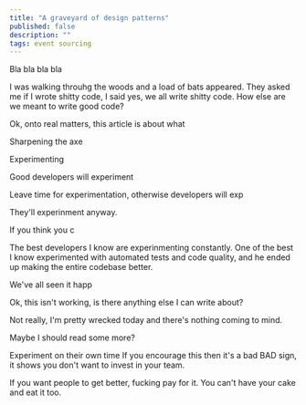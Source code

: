 ```yaml
---
title: "A graveyard of design patterns"
published: false
description: ""
tags: event sourcing
---
```

Bla bla bla bla

I was walking throuhg the woods and a load of bats appeared. They asked me if I wrote shitty code, I said yes, we all write shitty code. How else are we meant to write good code?

Ok, onto real matters, this article is about what

Sharpening the axe

Experimenting

Good developers will experiment

Leave time for experimentation, otherwise developers will exp

They'll experinment anyway.

If you think you c

The best developers I know are experinmenting constantly. One of the best I know experimented with automated tests and code quality, and he ended up making the entire codebase better.

We've all seen it happ

Ok, this isn't working, is there anything else I can write about?

Not really, I'm pretty wrecked today and there's nothing coming to mind.

Maybe I should read some more?

Experiment on their own time
If you encourage this then it's a bad BAD sign, it shows you don't want to invest in your team.

If you want people to get better, fucking pay for it. You can't have your cake and eat it too.


